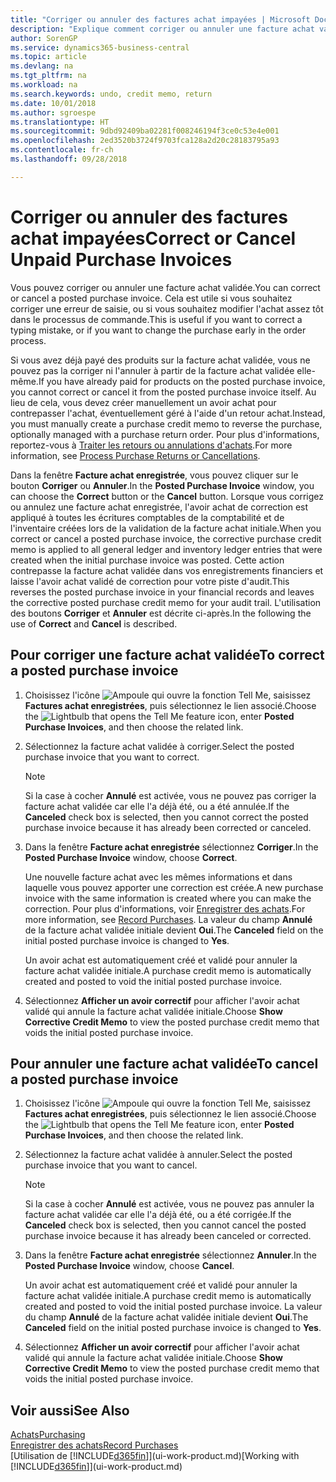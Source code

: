 ```yaml
---
title: "Corriger ou annuler des factures achat impayées | Microsoft Docs"
description: "Explique comment corriger ou annuler une facture achat validée et créer automatiquement un avoir achat."
author: SorenGP
ms.service: dynamics365-business-central
ms.topic: article
ms.devlang: na
ms.tgt_pltfrm: na
ms.workload: na
ms.search.keywords: undo, credit memo, return
ms.date: 10/01/2018
ms.author: sgroespe
ms.translationtype: HT
ms.sourcegitcommit: 9dbd92409ba02281f008246194f3ce0c53e4e001
ms.openlocfilehash: 2ed3520b3724f9703fca128a2d20c28183795a93
ms.contentlocale: fr-ch
ms.lasthandoff: 09/28/2018

---
```

# <a name="correct-or-cancel-unpaid-purchase-invoices"></a><span data-ttu-id="f0c85-103">Corriger ou annuler des factures achat impayées</span><span class="sxs-lookup"><span data-stu-id="f0c85-103">Correct or Cancel Unpaid Purchase Invoices</span></span>
<span data-ttu-id="f0c85-104">Vous pouvez corriger ou annuler une facture achat validée.</span><span class="sxs-lookup"><span data-stu-id="f0c85-104">You can correct or cancel a posted purchase invoice.</span></span> <span data-ttu-id="f0c85-105">Cela est utile si vous souhaitez corriger une erreur de saisie, ou si vous souhaitez modifier l'achat assez tôt dans le processus de commande.</span><span class="sxs-lookup"><span data-stu-id="f0c85-105">This is useful if you want to correct a typing mistake, or if you want to change the purchase early in the order process.</span></span>

<span data-ttu-id="f0c85-106">Si vous avez déjà payé des produits sur la facture achat validée, vous ne pouvez pas la corriger ni l'annuler à partir de la facture achat validée elle-même.</span><span class="sxs-lookup"><span data-stu-id="f0c85-106">If you have already paid for products on the posted purchase invoice, you cannot correct or cancel it from the posted purchase invoice itself.</span></span> <span data-ttu-id="f0c85-107">Au lieu de cela, vous devez créer manuellement un avoir achat pour contrepasser l'achat, éventuellement géré à l'aide d'un retour achat.</span><span class="sxs-lookup"><span data-stu-id="f0c85-107">Instead, you must manually create a purchase credit memo to reverse the purchase, optionally managed with a purchase return order.</span></span> <span data-ttu-id="f0c85-108">Pour plus d'informations, reportez-vous à [Traiter les retours ou annulations d'achats](purchasing-how-process-purchase-returns-cancellations.md).</span><span class="sxs-lookup"><span data-stu-id="f0c85-108">For more information, see [Process Purchase Returns or Cancellations](purchasing-how-process-purchase-returns-cancellations.md).</span></span>

<span data-ttu-id="f0c85-109">Dans la fenêtre **Facture achat enregistrée**, vous pouvez cliquer sur le bouton **Corriger** ou **Annuler**.</span><span class="sxs-lookup"><span data-stu-id="f0c85-109">In the **Posted Purchase Invoice** window, you can choose the **Correct** button or the **Cancel** button.</span></span> <span data-ttu-id="f0c85-110">Lorsque vous corrigez ou annulez une facture achat enregistrée, l'avoir achat de correction est appliqué à toutes les écritures comptables de la comptabilité et de l'inventaire créées lors de la validation de la facture achat initiale.</span><span class="sxs-lookup"><span data-stu-id="f0c85-110">When you correct or cancel a posted purchase invoice, the corrective purchase credit memo is applied to all general ledger and inventory ledger entries that were created when the initial purchase invoice was posted.</span></span> <span data-ttu-id="f0c85-111">Cette action contrepasse la facture achat validée dans vos enregistrements financiers et laisse l'avoir achat validé de correction pour votre piste d'audit.</span><span class="sxs-lookup"><span data-stu-id="f0c85-111">This reverses the posted purchase invoice in your financial records and leaves the corrective posted purchase credit memo for your audit trail.</span></span> <span data-ttu-id="f0c85-112">L'utilisation des boutons **Corriger** et **Annuler** est décrite ci-après.</span><span class="sxs-lookup"><span data-stu-id="f0c85-112">In the following the use of **Correct** and **Cancel** is described.</span></span>

## <a name="to-correct-a-posted-purchase-invoice"></a><span data-ttu-id="f0c85-113">Pour corriger une facture achat validée</span><span class="sxs-lookup"><span data-stu-id="f0c85-113">To correct a posted purchase invoice</span></span>
1. <span data-ttu-id="f0c85-114">Choisissez l'icône ![Ampoule qui ouvre la fonction Tell Me](media/ui-search/search_small.png "Dites-moi ce que vous voulez faire"), saisissez **Factures achat enregistrées**, puis sélectionnez le lien associé.</span><span class="sxs-lookup"><span data-stu-id="f0c85-114">Choose the ![Lightbulb that opens the Tell Me feature](media/ui-search/search_small.png "Tell me what you want to do") icon, enter **Posted Purchase Invoices**, and then choose the related link.</span></span>  
2. <span data-ttu-id="f0c85-115">Sélectionnez la facture achat validée à corriger.</span><span class="sxs-lookup"><span data-stu-id="f0c85-115">Select the posted purchase invoice that you want to correct.</span></span>  

    > [!NOTE]  
    >   <span data-ttu-id="f0c85-116">Si la case à cocher **Annulé** est activée, vous ne pouvez pas corriger la facture achat validée car elle l'a déjà été, ou a été annulée.</span><span class="sxs-lookup"><span data-stu-id="f0c85-116">If the **Canceled** check box is selected, then you cannot correct the posted purchase invoice because it has already been corrected or canceled.</span></span>
3. <span data-ttu-id="f0c85-117">Dans la fenêtre **Facture achat enregistrée** sélectionnez **Corriger**.</span><span class="sxs-lookup"><span data-stu-id="f0c85-117">In the **Posted Purchase Invoice** window, choose **Correct**.</span></span>

    <span data-ttu-id="f0c85-118">Une nouvelle facture achat avec les mêmes informations et dans laquelle vous pouvez apporter une correction est créée.</span><span class="sxs-lookup"><span data-stu-id="f0c85-118">A new purchase invoice with the same information is created where you can make the correction.</span></span> <span data-ttu-id="f0c85-119">Pour plus d'informations, voir [Enregistrer des achats](purchasing-how-record-purchases.md).</span><span class="sxs-lookup"><span data-stu-id="f0c85-119">For more information, see [Record Purchases](purchasing-how-record-purchases.md).</span></span> <span data-ttu-id="f0c85-120">La valeur du champ **Annulé** de la facture achat validée initiale devient **Oui**.</span><span class="sxs-lookup"><span data-stu-id="f0c85-120">The **Canceled** field on the initial posted purchase invoice is changed to **Yes**.</span></span>

    <span data-ttu-id="f0c85-121">Un avoir achat est automatiquement créé et validé pour annuler la facture achat validée initiale.</span><span class="sxs-lookup"><span data-stu-id="f0c85-121">A purchase credit memo is automatically created and posted to void the initial posted purchase invoice.</span></span>
4. <span data-ttu-id="f0c85-122">Sélectionnez **Afficher un avoir correctif** pour afficher l'avoir achat validé qui annule la facture achat validée initiale.</span><span class="sxs-lookup"><span data-stu-id="f0c85-122">Choose **Show Corrective Credit Memo** to view the posted purchase credit memo that voids the initial posted purchase invoice.</span></span>

## <a name="to-cancel-a-posted-purchase-invoice"></a><span data-ttu-id="f0c85-123">Pour annuler une facture achat validée</span><span class="sxs-lookup"><span data-stu-id="f0c85-123">To cancel a posted purchase invoice</span></span>
1. <span data-ttu-id="f0c85-124">Choisissez l'icône ![Ampoule qui ouvre la fonction Tell Me](media/ui-search/search_small.png "Dites-moi ce que vous voulez faire"), saisissez **Factures achat enregistrées**, puis sélectionnez le lien associé.</span><span class="sxs-lookup"><span data-stu-id="f0c85-124">Choose the ![Lightbulb that opens the Tell Me feature](media/ui-search/search_small.png "Tell me what you want to do") icon, enter **Posted Purchase Invoices**, and then choose the related link.</span></span>  
2. <span data-ttu-id="f0c85-125">Sélectionnez la facture achat validée à annuler.</span><span class="sxs-lookup"><span data-stu-id="f0c85-125">Select the posted purchase invoice that you want to cancel.</span></span>

    > [!NOTE]  
    >   <span data-ttu-id="f0c85-126">Si la case à cocher **Annulé** est activée, vous ne pouvez pas annuler la facture achat validée car elle l'a déjà été, ou a été corrigée.</span><span class="sxs-lookup"><span data-stu-id="f0c85-126">If the **Canceled** check box is selected, then you cannot cancel the posted purchase invoice because it has already been canceled or corrected.</span></span>
3. <span data-ttu-id="f0c85-127">Dans la fenêtre **Facture achat enregistrée** sélectionnez **Annuler**.</span><span class="sxs-lookup"><span data-stu-id="f0c85-127">In the **Posted Purchase Invoice** window, choose **Cancel**.</span></span>

    <span data-ttu-id="f0c85-128">Un avoir achat est automatiquement créé et validé pour annuler la facture achat validée initiale.</span><span class="sxs-lookup"><span data-stu-id="f0c85-128">A purchase credit memo is automatically created and posted to void the initial posted purchase invoice.</span></span> <span data-ttu-id="f0c85-129">La valeur du champ **Annulé** de la facture achat validée initiale devient **Oui**.</span><span class="sxs-lookup"><span data-stu-id="f0c85-129">The **Canceled** field on the initial posted purchase invoice is changed to **Yes**.</span></span>
4. <span data-ttu-id="f0c85-130">Sélectionnez **Afficher un avoir correctif** pour afficher l'avoir achat validé qui annule la facture achat validée initiale.</span><span class="sxs-lookup"><span data-stu-id="f0c85-130">Choose **Show Corrective Credit Memo** to view the posted purchase credit memo that voids the initial posted purchase invoice.</span></span>

## <a name="see-also"></a><span data-ttu-id="f0c85-131">Voir aussi</span><span class="sxs-lookup"><span data-stu-id="f0c85-131">See Also</span></span>
[<span data-ttu-id="f0c85-132">Achats</span><span class="sxs-lookup"><span data-stu-id="f0c85-132">Purchasing</span></span>](purchasing-manage-purchasing.md)  
[<span data-ttu-id="f0c85-133">Enregistrer des achats</span><span class="sxs-lookup"><span data-stu-id="f0c85-133">Record Purchases</span></span>](purchasing-how-record-purchases.md)  
<span data-ttu-id="f0c85-134">[Utilisation de [!INCLUDE[d365fin](includes/d365fin_md.md)]](ui-work-product.md)</span><span class="sxs-lookup"><span data-stu-id="f0c85-134">[Working with [!INCLUDE[d365fin](includes/d365fin_md.md)]](ui-work-product.md)</span></span>

